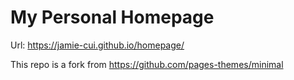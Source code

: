 # My Personal Homepage



Url: https://jamie-cui.github.io/homepage/

This repo is a fork from https://github.com/pages-themes/minimal
